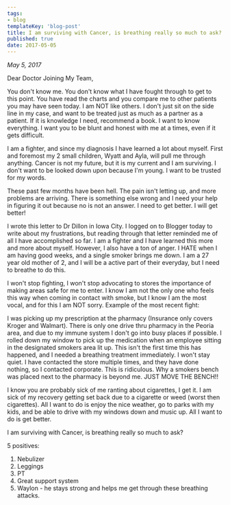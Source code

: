 ```yaml
---
tags:
- blog
templateKey: 'blog-post'
title: I am surviving with Cancer, is breathing really so much to ask?
published: true
date: 2017-05-05
---
```


_May 5, 2017_

Dear Doctor Joining My Team,

You don't know me.  You don't know what I have fought through to get to this point.   You have read the charts and you compare me to other patients you may have seen today.  I am NOT like others.  I don't just sit on the side line in my case, and want to be treated just as much as a partner as a patient.  If it is knowledge I need, recommend a book.  I want to know everything.  I want you to be blunt and honest with me at a times, even if it gets difficult.

I am a fighter, and since my diagnosis I have learned a lot about myself.  First and foremost my 2 small children, Wyatt and Ayla, will pull me through anything.  Cancer is not my future, but it is my current and I am surviving.  I don't want to be looked down upon because I'm young.  I want to be trusted for my words.

These past few months have been hell.  The pain isn't letting up, and more problems are arriving.  There is something else wrong and I need your help in figuring it out because no is not an answer. I need to get better.  I will get better!

I wrote this letter to Dr Dillon in  Iowa City.  I logged on to Blogger today to write about my frustrations, but reading through that letter reminded me of all I have accomplished so far.  I am a fighter and I have learned this more and more about myself.  However, I also have a ton of anger.  I HATE when I am having good weeks,  and a single smoker brings me down.  I am a 27 year old mother of 2, and I will be a active part of their everyday, but I need to breathe to do this.

I won't stop fighting, I won't stop advocating to stores the importance of making areas safe for me to enter.  I know I am not the only one who feels this way when coming in contact with smoke, but I know I am the most vocal, and for this I am NOT sorry.  Example of the most recent fight:

I was picking up my prescription at the pharmacy (Insurance only covers Kroger and Walmart).  There is only one drive thru pharmacy in the Peoria area, and due to my immune system I don't go into busy places if possible.  I rolled down my window to pick up the medication when an employee sitting in the designated smokers area lit up.  This isn't the first time this has happened, and I needed a breathing treatment immediately.  I won't stay quiet.  I have contacted the store multiple times, and they have done nothing, so I contacted corporate.  This is ridiculous.  Why a smokers bench was placed next to the pharmacy is beyond me.  JUST MOVE THE BENCH!!

I know you are probably sick of me ranting about cigarettes, I get it.  I am sick of my recovery getting set back due to a cigarette or weed (worst then cigarettes).  All I want to do is enjoy the nice weather, go to parks with my kids, and be able to drive with my windows down and music up.  All I want to do is get better.  

I am surviving with Cancer, is breathing really so much to ask?

5 positives:

1. Nebulizer
2. Leggings
3. PT
4. Great support system
5. Waylon - he stays strong and helps me get through these breathing attacks.
